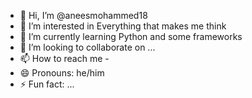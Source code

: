 - 👋 Hi, I’m @aneesmohammed18
- 👀 I’m interested in Everything that makes me think
- 🌱 I’m currently learning Python and some frameworks
- 💞️ I’m looking to collaborate on ...
- 📫 How to reach me - 
- 😄 Pronouns: he/him
- ⚡ Fun fact: ...

<!---
aneesmohammed18/aneesmohammed18 is a ✨ special ✨ repository because its `README.md` (this file) appears on your GitHub profile.
You can click the Preview link to take a look at your changes.
--->
